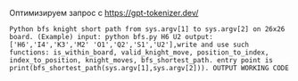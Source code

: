 Оптимизируем запрос с https://gpt-tokenizer.dev/

`Python bfs knight short path from sys.argv[1] to sys.argv[2] on 26x26 board. (Example) input: python bfs.py H6 U2 output: ['H6','I4','K3','M2' 'O1','Q2','S1','U2'],write and use such functions: is_within_board, valid_knight_move, position_to_index, index_to_position, knight_moves, bfs_shortest_path. entry point is print(bfs_shortest_path(sys.argv[1],sys.argv[2])). OUTPUT WORKING CODE`


